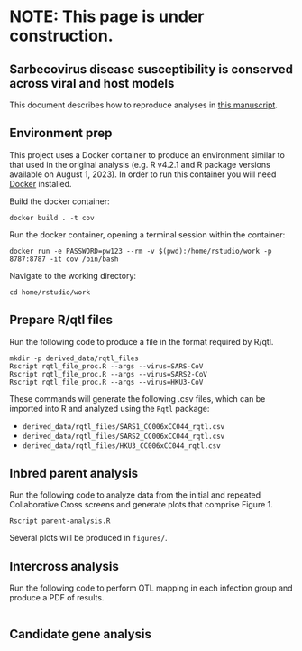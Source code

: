 # NOTE: This page is under construction. 

## Sarbecovirus disease susceptibility is conserved across viral and host models 

This document describes how to reproduce analyses in [this manuscript](https://www.biorxiv.org/content/10.1101/2023.10.11.561544v1). 

Environment prep
-----------------------

This project uses a Docker container to produce an environment similar to that used in the original analysis (e.g. R v4.2.1 and R package versions available on August 1, 2023). In order to run this container you will need [Docker](https://docs.docker.com/get-docker/) installed. 

Build the docker container:

```
docker build . -t cov 
```

Run the docker container, opening a terminal session within the container:

```
docker run -e PASSWORD=pw123 --rm -v $(pwd):/home/rstudio/work -p 8787:8787 -it cov /bin/bash
```

Navigate to the working directory: 

```
cd home/rstudio/work 
```

Prepare R/qtl files
-----------------------

Run the following code to produce a file in the format required by R/qtl.

```
mkdir -p derived_data/rqtl_files
Rscript rqtl_file_proc.R --args --virus=SARS-CoV
Rscript rqtl_file_proc.R --args --virus=SARS2-CoV
Rscript rqtl_file_proc.R --args --virus=HKU3-CoV
```
These commands will generate the following .csv files, which can be imported into R and analyzed using the `Rqtl` package: 
* `derived_data/rqtl_files/SARS1_CC006xCC044_rqtl.csv` 
* `derived_data/rqtl_files/SARS2_CC006xCC044_rqtl.csv` 
* `derived_data/rqtl_files/HKU3_CC006xCC044_rqtl.csv` 


Inbred parent analysis 
-----------------------

Run the following code to analyze data from the initial and repeated Collaborative Cross screens and generate plots that comprise Figure 1. 

```
Rscript parent-analysis.R
```

Several plots will be produced in `figures/`.

Intercross analysis
-----------------------

Run the following code to perform QTL mapping in each infection group and produce a PDF of results. 

```

```

Candidate gene analysis
-----------------------

